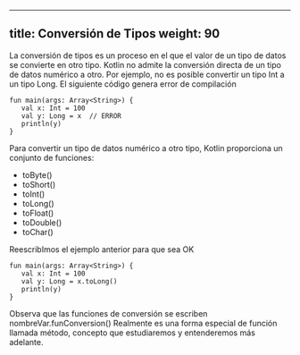 
---
title: Conversión de Tipos
weight: 90
---


La conversión de tipos es un proceso en el que el valor de un tipo de datos se convierte en otro tipo. Kotlin no admite la conversión directa de un tipo de datos numérico a otro. Por ejemplo, no es posible convertir un tipo Int a un tipo Long. El siguiente código genera error de compilación

```
fun main(args: Array<String>) {
   val x: Int = 100
   val y: Long = x  // ERROR
   println(y)
}
```

Para convertir un tipo de datos numérico a otro tipo, Kotlin proporciona un conjunto de funciones:

- toByte()
- toShort()
- toInt()
- toLong()
- toFloat()
- toDouble()
- toChar()



ReescribImos el ejemplo anterior para que sea OK
```
fun main(args: Array<String>) {
   val x: Int = 100
   val y: Long = x.toLong()
   println(y)
}
```
Observa que las funciones de conversión se escriben 
nombreVar.funConversion()
Realmente es una forma especial de función llamada método, concepto que estudiaremos y entenderemos más adelante.

